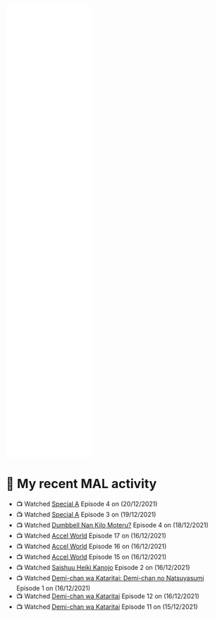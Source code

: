 ![Metrics](https://github.com/noxan-dev/noxan-dev/blob/main/github-metrics.svg)

# 🌸 My recent MAL activity

<!-- MAL_ACTIVITY:start -->

- 📺 Watched [Special A](https://myanimelist.net/anime/3470) Episode 4 on (20/12/2021)
- 📺 Watched [Special A](https://myanimelist.net/anime/3470) Episode 3 on (19/12/2021)
- 📺 Watched [Dumbbell Nan Kilo Moteru?](https://myanimelist.net/anime/39026) Episode 4 on (18/12/2021)
- 📺 Watched [Accel World](https://myanimelist.net/anime/11759) Episode 17 on (16/12/2021)
- 📺 Watched [Accel World](https://myanimelist.net/anime/11759) Episode 16 on (16/12/2021)
- 📺 Watched [Accel World](https://myanimelist.net/anime/11759) Episode 15 on (16/12/2021)
- 📺 Watched [Saishuu Heiki Kanojo](https://myanimelist.net/anime/529) Episode 2 on (16/12/2021)
- 📺 Watched [Demi-chan wa Kataritai: Demi-chan no Natsuyasumi](https://myanimelist.net/anime/35823) Episode 1 on (16/12/2021)
- 📺 Watched [Demi-chan wa Kataritai](https://myanimelist.net/anime/33988) Episode 12 on (16/12/2021)
- 📺 Watched [Demi-chan wa Kataritai](https://myanimelist.net/anime/33988) Episode 11 on (15/12/2021)

<!-- MAL_ACTIVITY:end -->
